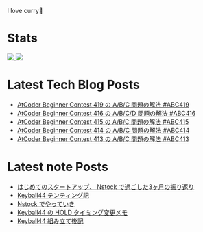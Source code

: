 I love curry🍛

# Stats

<a href="https://github.com/anuraghazra/github-readme-stats">
  <img align="top" src="https://github-readme-stats.vercel.app/api/?username=michimani&show_icons=true&title_color=fff&icon_color=8B949E&text_color=8B949E&bg_color=0D1117&hide_border=true" />
</a>
<a href="https://github.com/anuraghazra/github-readme-stats">
  <img align="top" src="https://github-readme-stats.vercel.app/api/top-langs/?username=michimani&title_color=fff&icon_color=8B949E&text_color=8B949E&bg_color=0D1117&hide_border=true&hide=html&layout=donut&langs_count=6" />
</a>

# Latest Tech Blog Posts
<!-- BLOG-POST-LIST:START -->
- [AtCoder Beginner Contest 419 の A/B/C 問題の解法 #ABC419](https://michimani.net/post/programming-atcoder-beginner-contest-419-abcd/)
- [AtCoder Beginner Contest 416 の A/B/C/D 問題の解法 #ABC416](https://michimani.net/post/programming-atcoder-beginner-contest-416-abcd/)
- [AtCoder Beginner Contest 415 の A/B/C 問題の解法 #ABC415](https://michimani.net/post/programming-atcoder-beginner-contest-415-abc/)
- [AtCoder Beginner Contest 414 の A/B/C 問題の解法 #ABC414](https://michimani.net/post/programming-atcoder-beginner-contest-414-abc/)
- [AtCoder Beginner Contest 413 の A/B/C 問題の解法 #ABC413](https://michimani.net/post/programming-atcoder-beginner-contest-413-abc/)
<!-- BLOG-POST-LIST:END -->

# Latest note Posts
<!-- NOTE-POST-LIST:START -->
- [はじめてのスタートアップ、 Nstock で過ごした3ヶ月の振り返り](https://note.com/michimani/n/nf685943d3448)
- [Keyball44 テンティング記](https://note.com/michimani/n/n2cc8d0349fef)
- [Nstock でやっていき](https://note.com/michimani/n/n85003d953fb8)
- [Keyball44 の HOLD タイミング変更メモ](https://note.com/michimani/n/n25ecc32ab18b)
- [Keyball44 組み立て後記](https://note.com/michimani/n/na865f4f93b52)
<!-- NOTE-POST-LIST:END -->